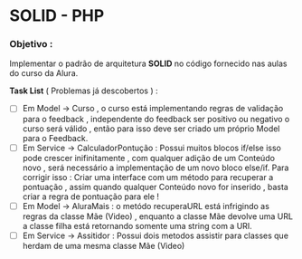# SOLID - PHP
### Objetivo :
Implementar o padrão de arquitetura **SOLID** no código fornecido nas aulas do curso da Alura.


**Task List** ( Problemas já descobertos ) :
- [ ] Em Model -> Curso , o curso está implementando regras  de validação para o feedback , independente do feedback ser positivo ou negativo o curso será válido , então para isso deve ser criado um próprio Model para o Feedback.
- [ ] Em Service -> CalculadorPontução : Possui muitos blocos if/else isso pode crescer inifinitamente , com qualquer adição de um Conteúdo novo , será necessário a implementação de um novo bloco else/if.
Para corrigir isso : Criar uma interface com um método para recuperar a pontuação , assim quando qualquer Conteúdo novo for inserido , basta criar a regra de pontuação para ele !
- [ ] Em Model -> AluraMais : o metódo recuperaURL está infrigindo as regras da classe Mãe (Video) , enquanto a classe Mãe devolve uma URL a classe filha está retornando somente uma string com a URI.
- [ ] Em Service -> Assitidor : Possui dois metodos assistir para classes que herdam de uma mesma classe Mãe (Video)